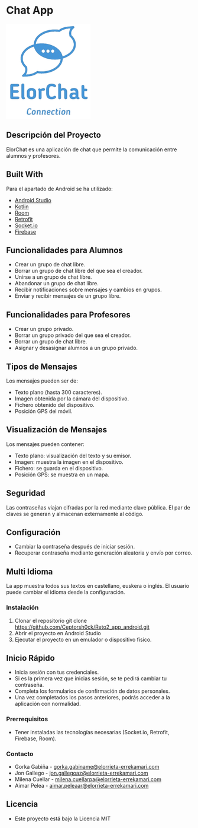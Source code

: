 # Chat App

![Chat App](app/src/main/res/drawable/elorchat_recortada.png)

## Descripción del Proyecto

ElorChat es una aplicación de chat que permite la comunicación entre alumnos y profesores.

## Built With

Para el apartado de Android se ha utilizado:

- [Android Studio](https://developer.android.com/studio)
- [Kotlin](https://kotlinlang.org/)
- [Room](https://developer.android.com/jetpack/androidx/releases/room)
- [Retrofit](https://square.github.io/retrofit/)
- [Socket.io](https://socket.io/)
- [Firebase](https://firebase.google.com/)

## Funcionalidades para Alumnos

- Crear un grupo de chat libre.
- Borrar un grupo de chat libre del que sea el creador.
- Unirse a un grupo de chat libre.
- Abandonar un grupo de chat libre.
- Recibir notificaciones sobre mensajes y cambios en grupos.
- Enviar y recibir mensajes de un grupo libre.

## Funcionalidades para Profesores

- Crear un grupo privado.
- Borrar un grupo privado del que sea el creador.
- Borrar un grupo de chat libre.
- Asignar y desasignar alumnos a un grupo privado.

## Tipos de Mensajes

Los mensajes pueden ser de:

- Texto plano (hasta 300 caracteres).
- Imagen obtenida por la cámara del dispositivo.
- Fichero obtenido del dispositivo.
- Posición GPS del móvil.

## Visualización de Mensajes

Los mensajes pueden contener:

- Texto plano: visualización del texto y su emisor.
- Imagen: muestra la imagen en el dispositivo.
- Fichero: se guarda en el dispositivo.
- Posición GPS: se muestra en un mapa.

## Seguridad

Las contraseñas viajan cifradas por la red mediante clave pública. El par de claves se generan y
almacenan externamente al código.

## Configuración

- Cambiar la contraseña después de iniciar sesión.
- Recuperar contraseña mediante generación aleatoria y envío por correo.

## Multi Idioma

La app muestra todos sus textos en castellano, euskera o inglés. El usuario puede cambiar el idioma
desde la configuración.

### Instalación

1. Clonar el repositorio
   git clone https://github.com/Ceptorsh0ck/Reto2_app_android.git
2. Abrir el proyecto en Android Studio
3. Ejecutar el proyecto en un emulador o dispositivo físico.

## Inicio Rápido

- Inicia sesión con tus credenciales.
- Si es la primera vez que inicias sesión, se te pedirá cambiar tu contraseña.
- Completa los formularios de confirmación de datos personales.
- Una vez completados los pasos anteriores, podrás acceder a la aplicación con normalidad.

### Prerrequisitos

- Tener instaladas las tecnologías necesarias (Socket.io, Retrofit, Firebase, Room).


### Contacto
- Gorka Gabiña - gorka.gabiname@elorrieta-errekamari.com
- Jon Gallego - jon.gallegoaz@elorrieta-errekamari.com
- Milena Cuellar - milena.cuellarpa@elorrieta-errekamari.com
- Aimar Pelea - aimar.peleaar@elorrieta-errekamari.com

## Licencia
- Este proyecto está bajo la Licencia MIT





